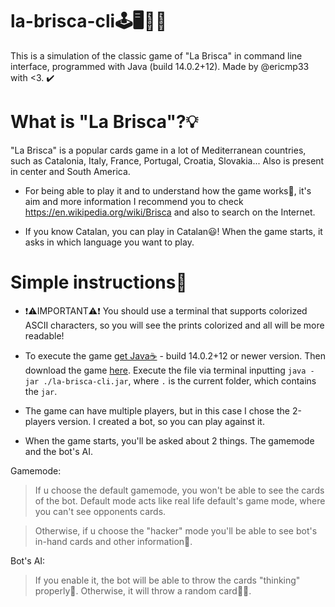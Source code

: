 # la-brisca-cli🕹️🖥️👨‍💻
This is a simulation of the classic game of "La Brisca" in command line interface, programmed with Java (build 14.0.2+12). Made by @ericmp33 with <3. ✔️

# What is "La Brisca"?💡
"La Brisca" is a popular cards game in a lot of Mediterranean countries, such as Catalonia, Italy, France, Portugal, Croatia, Slovakia... Also is present in center and South America.

- For being able to play it and to understand how the game works🤔, it's aim and more information I recommend you to check https://en.wikipedia.org/wiki/Brisca and also to search on the Internet.

- If you know Catalan, you can play in Catalan😃! When the game starts, it asks in which language you want to play.

# Simple instructions📄
- ❗⚠️IMPORTANT⚠️❗ You should use a terminal that supports colorized ASCII characters, so you will see the prints colorized and all will be more readable!

- To execute the game <a href="https://adoptopenjdk.net/?variant=openjdk16&jvmVariant=hotspot">get Java☕</a> - build 14.0.2+12 or newer version. Then download the game <a href="https://github.com/ericmp33/la-brisca-cli/raw/main/out/artifacts/la_brisca_cli_jar/la-brisca-cli.jar">here</a>. Execute the file via terminal inputting `java -jar ./la-brisca-cli.jar`, where `.` is the current folder, which contains the `jar`.

- The game can have multiple players, but in this case I chose the 2-players version. I created a bot, so you can play against it.

- When the game starts, you'll be asked about 2 things. The gamemode and the bot's AI.

Gamemode:
> If u choose the default gamemode, you won't be able to see the cards of the bot. Default mode acts like real life default's game mode, where you can't see opponents cards.

> Otherwise, if u choose the "hacker" mode you'll be able to see bot's in-hand cards and other information👀.

Bot's AI:

> If you enable it, the bot will be able to throw the cards "thinking" properly🧠. Otherwise, it will throw a random card🤖🤪.

